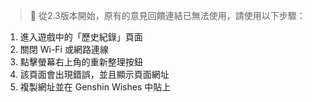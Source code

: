 > 📢 從2.3版本開始，原有的意見回饋連結已無法使用，請使用以下步驟：
1) 進入遊戲中的「歷史紀錄」頁面
2) 關閉 Wi-Fi 或網路連線
3) 點擊螢幕右上角的重新整理按鈕
4) 該頁面會出現錯誤，並且顯示頁面網址
5) 複製網址並在 Genshin Wishes 中貼上
